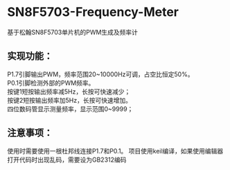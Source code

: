 # SN8F5703-Frequency-Meter
基于松翰SN8F5703单片机的PWM生成及频率计
## 实现功能：
P1.7引脚输出PWM，频率范围20\~10000Hz可调，占空比恒定50%。  
P0.1引脚检测外部的PWM频率。  
按键1短按输出频率减5Hz，长按可快速减少；  
按键2短按输出频率加5Hz，长按可快速增加。  
四位数码管显示测量频率，显示范围0~9999； 
## 注意事项：
使用时需要使用一根杜邦线连接P1.7和P0.1。
项目使用keil编译，如果使用编辑器打开代码时出现乱码，需要设为GB2312编码
